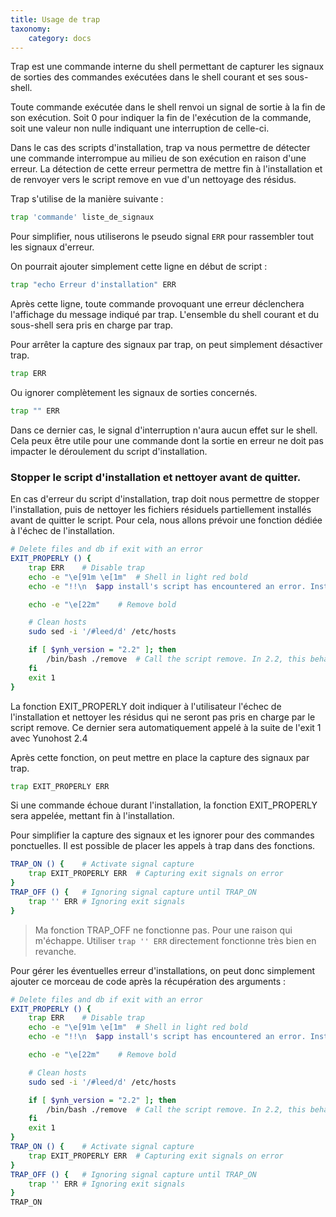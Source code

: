 ```yaml
---
title: Usage de trap
taxonomy:
    category: docs
---
```


Trap est une commande interne du shell permettant de capturer les signaux de sorties des commandes exécutées dans le shell courant et ses sous-shell.

Toute commande exécutée dans le shell renvoi un signal de sortie à la fin de son exécution. Soit 0 pour indiquer la fin de l'exécution de la commande, soit une valeur non nulle indiquant une interruption de celle-ci.

Dans le cas des scripts d'installation, trap va nous permettre de détecter une commande interrompue au milieu de son exécution en raison d'une erreur.
La détection de cette erreur permettra de mettre fin à l'installation et de renvoyer vers le script remove en vue d'un nettoyage des résidus.

Trap s'utilise de la manière suivante :

```bash
trap 'commande' liste_de_signaux
```

Pour simplifier, nous utiliserons le pseudo signal `ERR` pour rassembler tout les signaux d'erreur.

On pourrait ajouter simplement cette ligne en début de script :

```bash
trap "echo Erreur d'installation" ERR
```

Après cette ligne, toute commande provoquant une erreur déclenchera l'affichage du message indiqué par trap.
L'ensemble du shell courant et du sous-shell sera pris en charge par trap.

Pour arrêter la capture des signaux par trap, on peut simplement désactiver trap.

```bash
trap ERR
```

Ou ignorer complètement les signaux de sorties concernés.

```bash
trap "" ERR
```

Dans ce dernier cas, le signal d'interruption n'aura aucun effet sur le shell. Cela peux être utile pour une commande dont la sortie en erreur ne doit pas impacter le déroulement du script d'installation.

### Stopper le script d'installation et nettoyer avant de quitter.
En cas d'erreur du script d'installation, trap doit nous permettre de stopper l'installation, puis de nettoyer les fichiers résiduels partiellement installés avant de quitter le script.
Pour cela, nous allons prévoir une fonction dédiée à l'échec de l'installation.

```bash
# Delete files and db if exit with an error
EXIT_PROPERLY () {
	trap ERR	# Disable trap
	echo -e "\e[91m \e[1m"	# Shell in light red bold
	echo -e "!!\n  $app install's script has encountered an error. Installation was cancelled.\n!!"

	echo -e "\e[22m"	# Remove bold

	# Clean hosts
	sudo sed -i '/#leed/d' /etc/hosts

	if [ $ynh_version = "2.2" ]; then
		/bin/bash ./remove	# Call the script remove. In 2.2, this behavior is not automatic.
	fi
	exit 1
}
```

La fonction EXIT_PROPERLY doit indiquer à l'utilisateur l'échec de l'installation et nettoyer les résidus qui ne seront pas pris en charge par le script remove. Ce dernier sera automatiquement appelé à la suite de l'exit 1 avec Yunohost 2.4

Après cette fonction, on peut mettre en place la capture des signaux par trap.

```bash
trap EXIT_PROPERLY ERR
```

Si une commande échoue durant l'installation, la fonction EXIT_PROPERLY sera appelée, mettant fin à l'installation.

Pour simplifier la capture des signaux et les ignorer pour des commandes ponctuelles. Il est possible de placer les appels à trap dans des fonctions.

```bash
TRAP_ON () {	# Activate signal capture
	trap EXIT_PROPERLY ERR	# Capturing exit signals on error
}
TRAP_OFF () {	# Ignoring signal capture until TRAP_ON
	trap '' ERR	# Ignoring exit signals
}
```

> Ma fonction TRAP_OFF ne fonctionne pas. Pour une raison qui m'échappe. Utiliser `trap '' ERR` directement fonctionne très bien en revanche.

Pour gérer les éventuelles erreur d'installations, on peut donc simplement ajouter ce morceau de code après la récupération des arguments :

```bash
# Delete files and db if exit with an error
EXIT_PROPERLY () {
	trap ERR	# Disable trap
	echo -e "\e[91m \e[1m"	# Shell in light red bold
	echo -e "!!\n  $app install's script has encountered an error. Installation was cancelled.\n!!"

	echo -e "\e[22m"	# Remove bold

	# Clean hosts
	sudo sed -i '/#leed/d' /etc/hosts

	if [ $ynh_version = "2.2" ]; then
		/bin/bash ./remove	# Call the script remove. In 2.2, this behavior is not automatic.
	fi
	exit 1
}
TRAP_ON () {	# Activate signal capture
	trap EXIT_PROPERLY ERR	# Capturing exit signals on error
}
TRAP_OFF () {	# Ignoring signal capture until TRAP_ON
	trap '' ERR	# Ignoring exit signals
}
TRAP_ON
```
